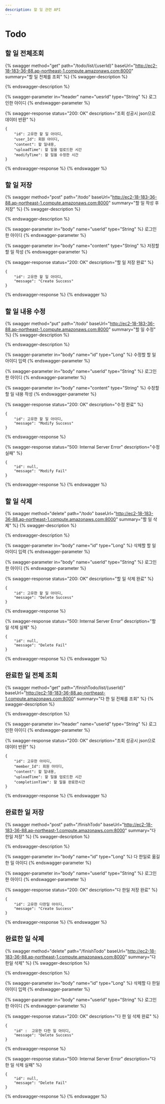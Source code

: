 ```yaml
---
description: 할 일 관련 API
---
```


# Todo

## 할 일 전체조회

{% swagger method="get" path="/todo/list/{userId}" baseUrl="http://ec2-18-183-36-88.ap-northeast-1.compute.amazonaws.com:8000" summary="할 일 전체를 조회" %}
{% swagger-description %}

{% endswagger-description %}

{% swagger-parameter in="header" name="uesrId" type="String" %}
로그인한 아이디
{% endswagger-parameter %}

{% swagger-response status="200: OK" description="조회 성공시 json으로 데이터 반환" %}
```
{
    "id": 고유한 할 일 아이디,
    "user_Id": 회원 아이디,
    "content": 할 일내용,
    "uploadTime": 할 일을 업로드한 시간
    "modifyTime": 할 일을 수정한 시간
}
```
{% endswagger-response %}
{% endswagger %}





## 할 일 저장

{% swagger method="post" path="/todo" baseUrl="http://ec2-18-183-36-88.ap-northeast-1.compute.amazonaws.com:8000" summary="할 일 작성 후 저장" %}
{% swagger-description %}

{% endswagger-description %}

{% swagger-parameter in="body" name="userId" type="String" %}
로그인한 아이디
{% endswagger-parameter %}

{% swagger-parameter in="body" name="content" type="String" %}
저정할 할 일 작성
{% endswagger-parameter %}

{% swagger-response status="200: OK" description="할 일 저장 완료" %}
```
{
    "id": 고유한 할 일 아이디,
    "message": "Create Success"
}
```
{% endswagger-response %}
{% endswagger %}





## 할 일 내용 수정

{% swagger method="put" path="/todo" baseUrl="http://ec2-18-183-36-88.ap-northeast-1.compute.amazonaws.com:8000" summary="할 일 수정" %}
{% swagger-description %}

{% endswagger-description %}

{% swagger-parameter in="body" name="id" type="Long" %}
수정할 할 일 아이디 입력
{% endswagger-parameter %}

{% swagger-parameter in="body" name="userId" type="String" %}
로그인한 아이디
{% endswagger-parameter %}

{% swagger-parameter in="body" name="content" type="String" %}
수정할 할 일 내용 작성
{% endswagger-parameter %}

{% swagger-response status="200: OK" description="수정 완료" %}
```
{
    "id": 고유한 할 일 아이디,
    "message": "Modify Success"
}
```
{% endswagger-response %}

{% swagger-response status="500: Internal Server Error" description="수정 실패" %}
```
{
    "id": null,
    "message": "Modify Fail"
}
```
{% endswagger-response %}
{% endswagger %}





## 할 일 삭제

{% swagger method="delete" path="/todo" baseUrl="http://ec2-18-183-36-88.ap-northeast-1.compute.amazonaws.com:8000" summary="할 일 삭제" %}
{% swagger-description %}

{% endswagger-description %}

{% swagger-parameter in="body" name="id" type="Long" %}
삭제할 할 일 아이디 입력
{% endswagger-parameter %}

{% swagger-parameter in="body" name="userId" type="String" %}
로그인한 아이디
{% endswagger-parameter %}

{% swagger-response status="200: OK" description="할 일 삭제 완료" %}
```
{
    "id": 고유한 할 일 아이디,
    "message": "Delete Success"
}
```
{% endswagger-response %}

{% swagger-response status="500: Internal Server Error" description="할 일 삭제 실패" %}
```
{
    "id": null,
    "message": "Delete Fail"
}
```
{% endswagger-response %}
{% endswagger %}





## 완료한 일  전체 조회

{% swagger method="get" path="/finishTodo/list/{userId}" baseUrl="http://ec2-18-183-36-88.ap-northeast-1.compute.amazonaws.com:8000" summary="다 한 일 전체를 조회" %}
{% swagger-description %}

{% endswagger-description %}

{% swagger-parameter in="header" name="userId" type="String" %}
로그인한 아이디
{% endswagger-parameter %}

{% swagger-response status="200: OK" description="조회 성공시 json으로 데이터 반환" %}
```
{
    "id": 고유한 아이디,
    "member_Id": 회원 아이디,
    "content": 할 일내용,
    "uploadTime": 할 일을 업로드한 시간
    "completionTime": 할 일을 완료한시간
}
```
{% endswagger-response %}
{% endswagger %}





## 완료한 일 저장

{% swagger method="post" path="/finishTodo" baseUrl="http://ec2-18-183-36-88.ap-northeast-1.compute.amazonaws.com:8000" summary="다 한일 저장" %}
{% swagger-description %}

{% endswagger-description %}

{% swagger-parameter in="body" name="id" type="Long" %}
다 한일로 옮길 한 일 아이디
{% endswagger-parameter %}

{% swagger-parameter in="body" name="userId" type="String" %}
로그인한 아이디
{% endswagger-parameter %}

{% swagger-response status="200: OK" description="다 한일 저장 완료" %}
```
{
    "id": 고유한 다한일 아이디,
    "message": "Create Success"
}
```
{% endswagger-response %}
{% endswagger %}





## 완료한 일 삭제

{% swagger method="delete" path="/finishTodo" baseUrl="http://ec2-18-183-36-88.ap-northeast-1.compute.amazonaws.com:8000" summary="다 한일 삭제" %}
{% swagger-description %}

{% endswagger-description %}

{% swagger-parameter in="body" name="id" type="Long" %}
삭제할 다 한일 아이디 입력
{% endswagger-parameter %}

{% swagger-parameter in="body" name="userId" type="String" %}
로그인한 아이디
{% endswagger-parameter %}

{% swagger-response status="200: OK" description="다 한 일 삭제 완료" %}
```
{
    "id" :  고유한 다한 일 아이디,
    "message": "Delete Success"
}
```
{% endswagger-response %}

{% swagger-response status="500: Internal Server Error" description="다 한 일 삭제 실패" %}
```
{
    "id": null,
    "message": "Delete Fail"
}
```
{% endswagger-response %}
{% endswagger %}








